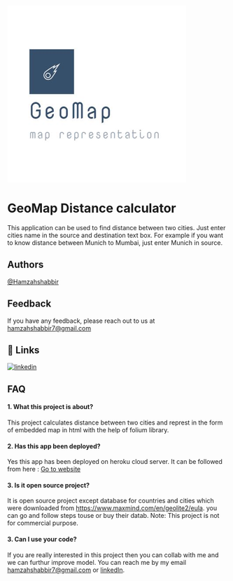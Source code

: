 ![Logo](images/2.JPG)

    
# GeoMap Distance calculator

This application can be used to find distance between two cities. Just enter cities name in the source and destination text box. For example if you want to know
                distance between Munich to Mumbai, just enter Munich in source.

## Authors

[@Hamzahshabbir](https://github.com/hamzahshabbir96)


## Feedback

If you have any feedback, please reach out to us at hamzahshabbir7@gmail.com

  
## 🔗 Links
[![linkedin](https://img.shields.io/badge/linkedin-0A66C2?style=for-the-badge&logo=linkedin&logoColor=white)](https://www.linkedin.com/in/hamzah-shabbir-108765a5/)

  
## FAQ

#### 1. What this project is about?

This project calculates distance between two cities and represt in the form of embedded map in html with the help of folium library.
#### 2. Has this app been deployed? 

Yes this app has been deployed on heroku cloud server. It can be followed from here : [Go to website](https://maphamzah.herokuapp.com/)

#### 3. Is it open source project?

It is open source project except database for countries and cities which were downloaded from https://www.maxmind.com/en/geolite2/eula. you can go and follow steps touse or buy their datab.
Note: This project is not for commercial purpose.

#### 3. Can I use your code?

If you are really interested in this project then you can collab with me and we can furthur improve model. You can reach me by my email hamzahshabbir7@gmail.com or [linkedIn](https://www.linkedin.com/in/hamzah-shabbir-108765a5/). 
